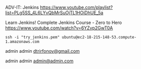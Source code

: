 ADV-IT: Jenkins
https://www.youtube.com/playlist?list=PLg5SS_4L6LYvQbMrSuOjTL1HOiDhUE_5a

Learn Jenkins! Complete Jenkins Course - Zero to Hero
https://www.youtube.com/watch?v=6YZvp2GwT0A

```
ssh -i "try_jenkins.pem" ubuntu@ec2-18-215-148-53.compute-1.amazonaws.com
```

admin
admin
dtrirfonov@gmail.com

admin
admin
admin@admin.com
